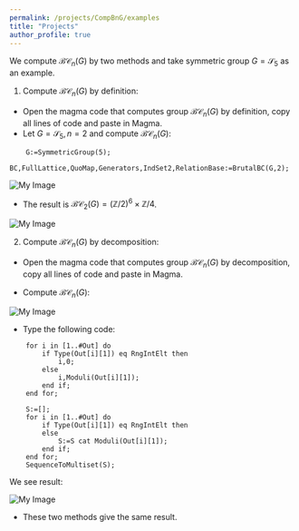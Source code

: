 ```yaml
---
permalink: /projects/CompBnG/examples
title: "Projects"
author_profile: true
---
```


We compute $\mathcal{BC}_n(G)$ by two methods and take symmetric group $G=\mathcal{S}_5$ as an example.

1. Compute $\mathcal{BC}_n(G)$ by definition:

* Open the magma code that computes group $\mathcal{BC}_n(G)$ by definition, copy all lines of code and paste in Magma.
* Let $G=\mathcal{S}_5, n=2$ and compute $\mathcal{BC}_n(G)$:

```
	G:=SymmetricGroup(5);
	BC,FullLattice,QuoMap,Generators,IndSet2,RelationBase:=BrutalBC(G,2);
```

![My Image](http://kaiqi-yang1994.github.io/files/bcn/BnGexamplestep1.png)

* The result is $\mathcal{BC}_2(G)=(\mathbb{Z}/2)^6 \times \mathbb{Z}/4$.

![My Image](http://kaiqi-yang1994.github.io/files/bcn/BnGexamplestep2.png)


2. Compute $\mathcal{BC}_n(G)$ by decomposition:

* Open the magma code that computes group $\mathcal{BC}_n(G)$ by decomposition, copy all lines of code and paste in Magma.

* Compute $\mathcal{BC}_n(G)$:

![My Image](http://kaiqi-yang1994.github.io/files/bcn/BnGexamplestep3.png)

* Type the following code:<br>

```
	for i in [1..#Out] do
		if Type(Out[i][1]) eq RngIntElt then
			i,0;
		else
			i,Moduli(Out[i][1]);
		end if;
	end for;

	S:=[];
	for i in [1..#Out] do
		if Type(Out[i][1]) eq RngIntElt then
		else
			S:=S cat Moduli(Out[i][1]);
		end if;
	end for;
	SequenceToMultiset(S);
```

We see result:<br>

![My Image](http://kaiqi-yang1994.github.io/files/bcn/BnGexamplestep4.jpg)

* These two methods give the same result.

